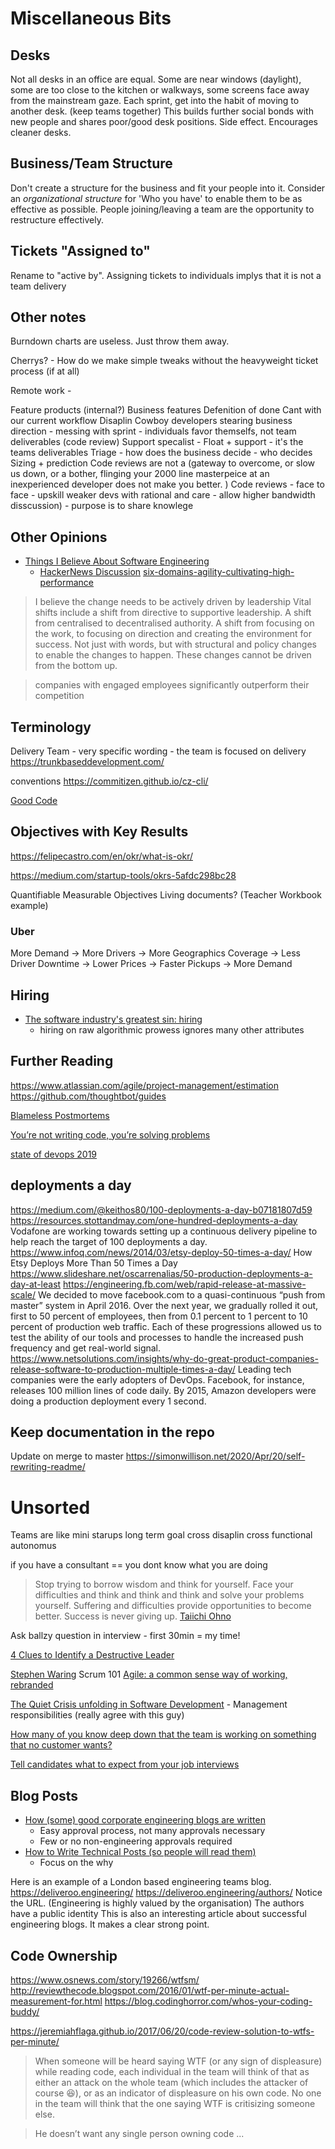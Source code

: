 Miscellaneous Bits
==================

Desks
-----

Not all desks in an office are equal. Some are near windows (daylight), some are too close to the kitchen or walkways, some screens face away from the mainstream gaze.
Each sprint, get into the habit of moving to another desk. (keep teams together)
This builds further social bonds with new people and shares poor/good desk positions.
Side effect. Encourages cleaner desks.

Business/Team Structure
-----------------------

Don't create a structure for the business and fit your people into it.
Consider an _organizational structure_ for 'Who you have' to enable them to be as effective as possible.
People joining/leaving a team are the opportunity to restructure effectively.

Tickets "Assigned to"
---------------------

Rename to "active by".
Assigning tickets to individuals implys that it is not a team delivery


Other notes
-----------

Burndown charts are useless. Just throw them away.


Cherrys? - How do we make simple tweaks without the heavyweight ticket process (if at all)


Remote work -


Feature
  products (internal?)
Business features
  Defenition of done
  Cant with our current workflow
Disaplin
 Cowboy developers stearing business direction - messing with sprint - individuals favor themselfs, not team deliverables (code review)
 Support specalist - Float + support - it's the teams deliverables
 Triage - how does the business decide - who decides
 Sizing + prediction
 Code reviews are not a (gateway to overcome, or slow us down, or a bother, flinging your 2000 line masterpeice at an inexperienced developer does not make you better. )
    Code reviews - face to face  - upskill weaker devs with rational and care - allow higher bandwidth disscussion) - purpose is to share knowlege


Other Opinions
--------------

* [Things I Believe About Software Engineering](https://blog.wesleyac.com/posts/engineering-beliefs)
  * [HackerNews Discussion](https://news.ycombinator.com/item?id=22222137)
[six-domains-agility-cultivating-high-performance](https://www.linkedin.com/pulse/six-domains-agility-cultivating-high-performance-agile-karim-harbott/)

> I believe the change needs to be actively driven by leadership
> Vital shifts include a shift from directive to supportive leadership. A shift from centralised to decentralised authority. A shift from focusing on the work, to focusing on direction and creating the environment for success. Not just with words, but with structural and policy changes to enable the changes to happen. These changes cannot be driven from the bottom up.

> companies with engaged employees significantly outperform their competition

Terminology
-----------

Delivery Team - very specific wording - the team is focused on delivery
https://trunkbaseddevelopment.com/


conventions
https://commitizen.github.io/cz-cli/



[Good Code](https://xkcd.com/844/)

Objectives with Key Results
---------------------------

https://felipecastro.com/en/okr/what-is-okr/

https://medium.com/startup-tools/okrs-5afdc298bc28

Quantifiable Measurable Objectives
Living documents? (Teacher Workbook example)

### Uber
More Demand -> More Drivers -> More Geographics Coverage
  -> Less Driver Downtime -> Lower Prices
  -> Faster Pickups
-> More Demand


Hiring
------

* [The software industry's greatest sin: hiring](https://www.neilwithdata.com/developer-hiring)
  * hiring on raw algorithmic prowess ignores many other attributes


Further Reading
---------------

https://www.atlassian.com/agile/project-management/estimation
https://github.com/thoughtbot/guides

[Blameless Postmortems](https://codeascraft.com/2012/05/22/blameless-postmortems/)

[You’re not writing code, you’re solving problems](https://lanraccoon.com/2020/youre-not-writing-code-youre-solving-problems/)

[state of devops 2019](https://services.google.com/fh/files/misc/state-of-devops-2019.pdf)


deployments a day
-----------------

https://medium.com/@keithos80/100-deployments-a-day-b07181807d59
https://resources.stottandmay.com/one-hundred-deployments-a-day
Vodafone are working towards setting up a continuous delivery pipeline to help reach the target of 100 deployments a day.
https://www.infoq.com/news/2014/03/etsy-deploy-50-times-a-day/
How Etsy Deploys More Than 50 Times a Day 
https://www.slideshare.net/oscarrenalias/50-production-deployments-a-day-at-least
https://engineering.fb.com/web/rapid-release-at-massive-scale/
We decided to move facebook.com to a quasi-continuous “push from master” system in April 2016. Over the next year, we gradually rolled it out, first to 50 percent of employees, then from 0.1 percent to 1 percent to 10 percent of production web traffic. Each of these progressions allowed us to test the ability of our tools and processes to handle the increased push frequency and get real-world signal. 
https://www.netsolutions.com/insights/why-do-great-product-companies-release-software-to-production-multiple-times-a-day/
Leading tech companies were the early adopters of DevOps. Facebook, for instance, releases 100 million lines of code daily. By 2015, Amazon developers were doing a production deployment every 1 second.


Keep documentation in the repo
------------------------------

Update on merge to master
https://simonwillison.net/2020/Apr/20/self-rewriting-readme/



Unsorted
========

Teams are like mini starups
long term goal
cross disaplin cross functional
autonomus

if you have a consultant == you dont know what you are doing

> Stop trying to borrow wisdom and think for yourself. Face your difficulties and think and think and think and solve your problems yourself. Suffering and difficulties provide opportunities to become better. Success is never giving up.
[Taiichi Ohno](https://en.wikipedia.org/wiki/Taiichi_Ohno)

Ask ballzy question in interview - first 30min = my time!

[4 Clues to Identify a Destructive Leader](https://articles.tilt365.com/identify-destructive-leadership-patterns/)

[Stephen Waring](http://agilebatman.com/) Scrum 101
[Agile: a common sense way of working, rebranded](https://medium.com/@alex.shiell/agile-a-common-sense-way-of-working-rebranded-dfc5b3ad86b2)



[The Quiet Crisis unfolding in Software Development](https://medium.com/@billjordan1/the-quiet-crisis-unfolding-in-software-development-cffbdafbf450) - Management responsibilities (really agree with this guy)

[How many of you know deep down that the team is working on something that no customer wants?](https://iism.org/article/how-many-of-you-know-deep-down-that-the-team-is-working-on-something-that-no-customer-wants-54)


[Tell candidates what to expect from your job interviews](https://jvns.ca/blog/2020/06/30/tell-candidates-what-to-expect-from-your-job-interviews/)

Blog Posts
----------
* [How (some) good corporate engineering blogs are written](https://danluu.com/corp-eng-blogs/)
  * Easy approval process, not many approvals necessary
  * Few or no non-engineering approvals required
* [How to Write Technical Posts (so people will read them)](https://reasonablypolymorphic.com/blog/writing-technical-posts/)
  * Focus on the why


Here is an example of a London based engineering teams blog.
https://deliveroo.engineering/
https://deliveroo.engineering/authors/
Notice the URL. (Engineering is highly valued by the organisation)
The authors have a public identity
This is also an interesting article about successful engineering blogs. It makes a clear strong point.



Code Ownership
--------------

https://www.osnews.com/story/19266/wtfsm/
http://reviewthecode.blogspot.com/2016/01/wtf-per-minute-actual-measurement-for.html
https://blog.codinghorror.com/whos-your-coding-buddy/

https://jeremiahflaga.github.io/2017/06/20/code-review-solution-to-wtfs-per-minute/

> When someone will be heard saying WTF (or any sign of displeasure) while reading code, each individual in the team will think of that as either an attack on the whole team (which includes the attacker of course :laughing:), or as an indicator of displeasure on his own code.
> No one in the team will think that the one saying WTF is critisizing someone else.

> He doesn’t want any single person owning code ...
